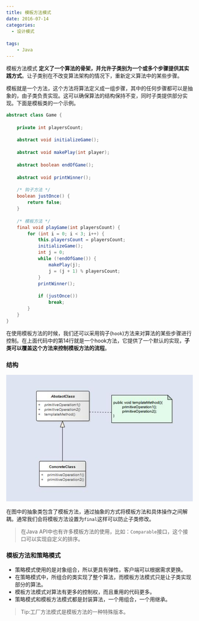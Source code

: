 ```yaml
---
title: 模板方法模式
date: 2016-07-14
categories:
  - 设计模式

tags:
    - Java
---
```


模板方法模式 **定义了一个算法的骨架，并允许子类别为一个或多个步骤提供其实践方式**。让子类别在不改变算法架构的情况下，重新定义算法中的某些步骤。

<!--more-->

模板就是一个方法，这个方法将算法定义成一组步骤，其中的任何步骤都可以是抽象的，由子类负责实现。这可以确保算法的结构保持不变，同时子类提供部分实现。下面是模板类的一个示例。

```Java
abstract class Game {

    private int playersCount;

    abstract void initializeGame();

    abstract void makePlay(int player);

    abstract boolean endOfGame();

    abstract void printWinner();

    /* 钩子方法 */
    boolean justOnce() {
        return false;
    }

    /* 模板方法 */
    final void playGame(int playersCount) {
        for (int i = 0; i < 3; i++) {
            this.playersCount = playersCount;
            initializeGame();
            int j = 0;
            while (!endOfGame()) {
                makePlay(j);
                j = (j + 1) % playersCount;
            }
            printWinner();

            if (justOnce())
                break;
        }
    }
}
```

在使用模板方法的时候，我们还可以采用钩子(`hook`)方法来对算法的某些步骤进行控制。在上面代码中的第14行就是一个hook方法，它提供了一个默认的实现，**子类可以覆盖这个方法来控制模板方法的流程**。

### 结构

![](pattern-template.jpg)

在图中的抽象类包含了模板方法，通过抽象的方式将模板方法和具体操作之间解耦。通常我们会将模板方法设置为`final`这样可以防止子类修改。

> 在Java API中也有许多模板方法的使用，比如：`Comparable`接口，这个接口可以实现自定义的排序。

### 模板方法和策略模式

  - 策略模式使用的是对象组合，所以更具有弹性，客户端可以根据需求更换。
  - 在策略模式中，所组合的类实现了整个算法，而模板方法模式只是让子类实现部分的算法。
  - 模板方法模式对算法有更多的控制权，而且重用的代码更多。
  - 策略模式和模板方法模式都是封装算法，一个用组合，一个用继承。

> Tip:工厂方法模式是模板方法的一种特殊版本。
